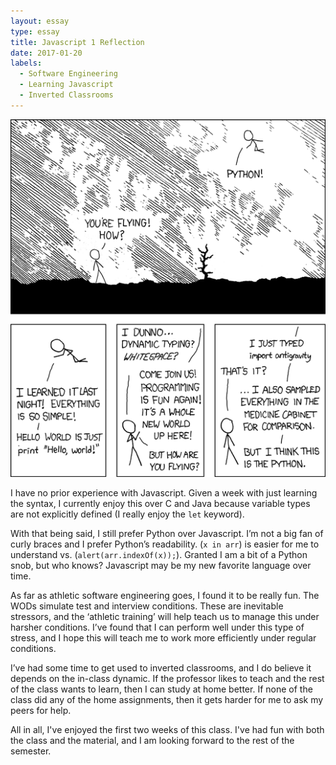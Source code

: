 ```yaml
---
layout: essay
type: essay
title: Javascript 1 Reflection
date: 2017-01-20
labels:
  - Software Engineering
  - Learning Javascript
  - Inverted Classrooms
---
```


<img class="ui medium right floated rounded image" src="../images/python.png">

I have no prior experience with Javascript. Given a week with just learning the syntax, I currently enjoy this over C and Java because variable types are not explicitly defined (I really enjoy the `let` keyword). 

With that being said, I still prefer Python over Javascript. I’m not a big fan of curly braces and I prefer Python’s readability. (`x in arr`) is easier for me to understand vs. (`alert(arr.indexOf(x));`). Granted I am a bit of a Python snob, but who knows? Javascript may be my new favorite language over time. 

As far as athletic software engineering goes, I found it to be really fun. The WODs simulate test and interview conditions. These are inevitable stressors, and the ‘athletic training’ will help teach us to manage this under harsher conditions. I’ve found that I can perform well under this type of stress, and I hope this will teach me to work more efficiently under regular conditions. 

I’ve had some time to get used to inverted classrooms, and I do believe it depends on the in-class dynamic. If the professor likes to teach and the rest of the class wants to learn, then I can study at home better. If none of the class did any of the home assignments, then it gets harder for me to ask my peers for help. 

All in all, I've enjoyed the first two weeks of this class. I've had fun with both the class and the material, and I am looking forward to the rest of the semester.
